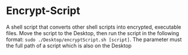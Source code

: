 # Encrypt-Script
A shell script that converts other shell scripts into encrypted, executable files. Move the script to the Desktop, then run the script in the following format: `sudo ./Desktop/encryptScript.sh [script]`. The parameter must the full path of a script which is also on the Desktop
